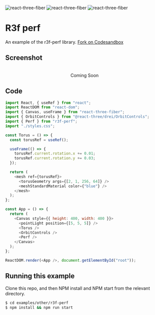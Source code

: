 ![react-three-fiber](https://img.shields.io/badge/dynamic/json?url=https://raw.githubusercontent.com/onion2k/r3f-by-example/develop/examples/other/r3f-perf/package.json&label=react-three-fiber&query=$.dependencies['react-three-fiber']&color=green) ![react-three-fiber](https://img.shields.io/badge/dynamic/json?url=https://raw.githubusercontent.com/onion2k/r3f-by-example/develop/examples/other/r3f-perf/package.json&label=three&query=$.dependencies['three']&color=green) ![react-three-fiber](https://img.shields.io/badge/dynamic/json?url=https://raw.githubusercontent.com/onion2k/r3f-by-example/develop/examples/other/r3f-perf/package.json&label=@react-three/drei&query=$.dependencies['@react-three/drei']&color=green)

# R3f perf

An example of the r3f-perf library. [Fork on Codesandbox](https://githubbox.com/onion2k/r3f-by-example/tree/develop/examples/other/r3f-perf)

## Screenshot
<div align="center">
  <br>
    Coming Soon
  <br>
</div>

## Code
```js
import React, { useRef } from "react";
import ReactDOM from "react-dom";
import { Canvas, useFrame } from "react-three-fiber";
import { OrbitControls } from "@react-three/drei/OrbitControls";
import { Perf } from "r3f-perf";
import "./styles.css";

const Torus = () => {
  const torusRef = useRef();

  useFrame(() => {
    torusRef.current.rotation.x += 0.01;
    torusRef.current.rotation.y += 0.03;
  });

  return (
    <mesh ref={torusRef}>
      <torusGeometry args={[2, 1, 256, 64]} />
      <meshStandardMaterial color={"blue"} />
    </mesh>
  );
};

const App = () => {
  return (
    <Canvas style={{ height: 400, width: 400 }}>
      <pointLight position={[5, 5, 5]} />
      <Torus />
      <OrbitControls />
      <Perf />
    </Canvas>
  );
};

ReactDOM.render(<App />, document.getElementById("root"));

```

## Running this example

Clone this repo, and then NPM install and NPM start from the relevant directory.

```bash
$ cd examples/other/r3f-perf
$ npm install && npm run start
```